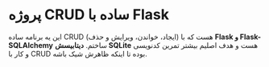 # پروژه CRUD ساده با Flask
این یه برنامه ساده CRUD (ایجاد، خواندن، ویرایش و حذف) هست که با **Flask و Flask-SQLAlchemy** ساختم. **دیتابیسش SQLite** هست و هدف اصلیم بیشتر تمرین کدنویسی و کار با CRUD بوده تا اینکه ظاهرش شیک باشه.

